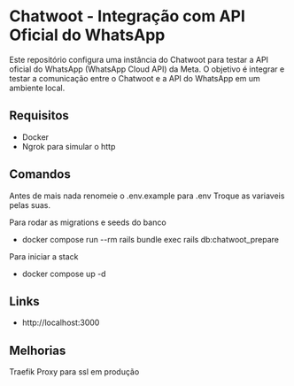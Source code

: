 # Chatwoot - Integração com API Oficial do WhatsApp

Este repositório configura uma instância do Chatwoot para testar a API oficial do WhatsApp (WhatsApp Cloud API) da Meta. O objetivo é integrar e testar a comunicação entre o Chatwoot e a API do WhatsApp em um ambiente local.

## Requisitos
- Docker
- Ngrok para simular o http

## Comandos
Antes de mais nada renomeie o .env.example para .env
Troque as variaveis pelas suas.

Para rodar as migrations e seeds do banco
- docker compose run --rm rails bundle exec rails db:chatwoot_prepare

Para iniciar a stack 
- docker compose up -d

## Links

- http://localhost:3000

## Melhorias
Traefik Proxy para ssl em produção